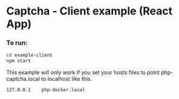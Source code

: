 # Captcha - Client example (React App)

### To run:

```sh
cd example-client
npm start
```

This example will only work if you set your hosts files to point php-captcha.local to localhost like this.

```txt
127.0.0.1    php-docker.local
```
